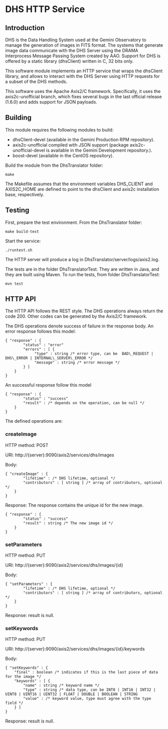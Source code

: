 # DHS HTTP Service
## Introduction
DHS is the Data Handling System used at the Gemini Observatory to manage the generation of images in FITS format. The systems that generate image data communicate with the DHS Server using the DRAMA Interprocess Message Passing System created by AAO. Support for DHS is offered by a static library (dhsClient) written in C, 32 bits only.

This software module implements an HTTP service that wraps the dhsClient library, and allows to interact with the DHS Server using HTTP requests for a subset of the DHS methods.

This software uses the Apache Axis2/C framework. Specifically, it uses the axis2c-unofficial branch, which fixes several bugs in the last official release (1.6.0) and adds support for JSON payloads.

## Building
This module requires the following modules to build:
* dhsClient-devel (available in the Gemini Production RPM repository).
* axis2c-unofficial compiled with JSON support (package axis2c-unofficial-devel is available in the Gemini Development repository.).
* boost-devel (available in the CentOS repository).

Build the module from the DhsTranslator folder:

`make`

The Makefile assumes that the environment variables DHS\_CLIENT and AXIS2C\_HOME are defined to point to the dhsClient and axis2c installation base, respectively.

## Testing
First, prepare the test environment. From the DhsTranslator folder:

`make build-test`

Start the service:

`./runtest.sh`

The HTTP server will produce a log in DhsTranslator/server/logs/axis2.log.

The tests are in the folder DhsTranslatorTest. They are written in Java, and they are built using Maven.
To run the tests, from folder DhsTranslatorTest:

`mvn test`

## HTTP API
The HTTP API follows the REST style. The DHS operations always return the code 200. Other codes can be generated by the Axis2/C framework.

The DHS operations denote success of failure in the response body. An error response follows this model:

```
{ "response" : {
        "status" : "error"
        "errors" : [ {
             "type" : string /* error type, can be  BAD\_REQUEST | DHS\_ERROR | INTERNAL\_SERVER\_ERROR */
             "message" : string /* error message */
        } ]
    }
}
```

An successful response follow this model

```
{ "response" : {
        "status" : "success"
        "result" : /* depends on the operation, can be null */
    }
}
```

The defined operations are:

### createImage

HTTP method: POST

URI: http://{server}:9090/axis2/services/dhs/images

Body:
```
{ "createImage" : {
        "lifetime" : /* DHS lifetime, optional */
        "contributors" : [ string ] /* array of contributors, optional */
    }
}
```

Response: The response contains the unique id for the new image.
```
{ "response" : {
        "status" : "success"
        "result" : string /* The new image id */
    }
}
```

### setParameters

HTTP method: PUT

URI: http://{server}:9090/axis2/services/dhs/images/{id}

Body:
```
{ "setParameters" : {
        "lifetime" : /* DHS lifetime, optional */
        "contributors" : [ string ] /* array of contributors, optional */
    }
}
```

Response: result is null.

### setKeywords

HTTP method: PUT

URI: http://{server}:9090/axis2/services/dhs/images/{id}/keywords

Body:
```
{ "setKeywords" : { 
    "final" : boolean /* indicates if this is the last piece of data for the image */
    "keywords" : [ {
        "name" : string /* keyword name */
        "type" : string /* data type, can be INT8 | INT16 | INT32 | UINT8 | UINT16 | UINT32 | FLOAT | DOUBLE | BOOLEAN | STRING
        "value" : /* keyword value, type must agree with the type field */
    } ]
}
```

Response: result is null.
